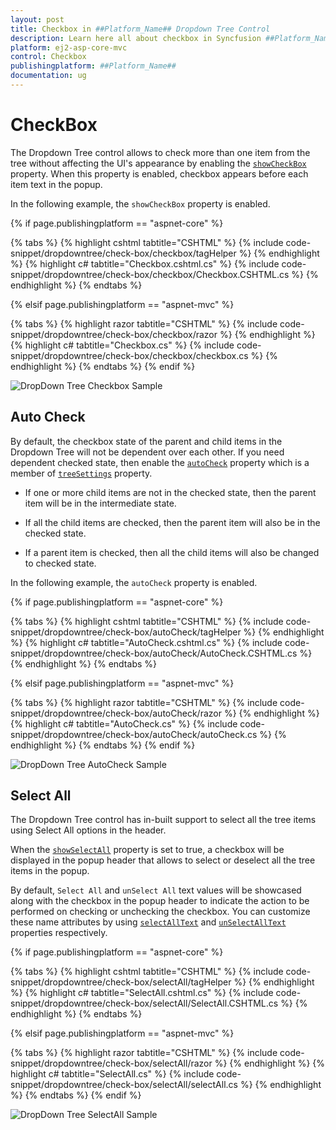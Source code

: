 ```yaml
---
layout: post
title: Checkbox in ##Platform_Name## Dropdown Tree Control
description: Learn here all about checkbox in Syncfusion ##Platform_Name## Dropdown Tree control of Syncfusion Essential JS 2 and more.
platform: ej2-asp-core-mvc
control: Checkbox
publishingplatform: ##Platform_Name##
documentation: ug
---
```



# CheckBox

The Dropdown Tree control allows to check more than one item from the tree without affecting the UI's appearance by enabling the [`showCheckBox`](https://help.syncfusion.com/cr/aspnetcore-js2/syncfusion.ej2.dropdowns.dropdowntree.html#Syncfusion_EJ2_DropDowns_DropDownTree_ShowCheckBox) property. When this property is enabled, checkbox appears before each item text in the popup.

In the following example, the `showCheckBox` property is enabled.

{% if page.publishingplatform == "aspnet-core" %}

{% tabs %}
{% highlight cshtml tabtitle="CSHTML" %}
{% include code-snippet/dropdowntree/check-box/checkbox/tagHelper %}
{% endhighlight %}
{% highlight c# tabtitle="Checkbox.cshtml.cs" %}
{% include code-snippet/dropdowntree/check-box/checkbox/Checkbox.CSHTML.cs %}
{% endhighlight %}
{% endtabs %}

{% elsif page.publishingplatform == "aspnet-mvc" %}

{% tabs %}
{% highlight razor tabtitle="CSHTML" %}
{% include code-snippet/dropdowntree/check-box/checkbox/razor %}
{% endhighlight %}
{% highlight c# tabtitle="Checkbox.cs" %}
{% include code-snippet/dropdowntree/check-box/checkbox/checkbox.cs %}
{% endhighlight %}
{% endtabs %}
{% endif %}


![DropDown Tree Checkbox Sample](./images/check-box.PNG)

## Auto Check

By default, the checkbox state of the parent and child items in the Dropdown Tree will not be dependent over each other. If you need dependent checked state, then enable the [`autoCheck`](https://help.syncfusion.com/cr/aspnetcore-js2/Syncfusion.EJ2.DropDowns.DropDownTreeTreeSettings.html#Syncfusion_EJ2_DropDowns_DropDownTreeTreeSettings_AutoCheck) property which is a member of [`treeSettings`](https://help.syncfusion.com/cr/aspnetcore-js2/syncfusion.ej2.dropdowns.dropdowntree.html#Syncfusion_EJ2_DropDowns_DropDownTree_TreeSettings) property.

* If one or more child items are not in the checked state, then the parent item will be in the intermediate state.

* If all the child items are checked, then the parent item will also be in the checked state.

* If a parent item is checked, then all the child items will also be changed to checked state.

In the following example, the `autoCheck` property is enabled.

{% if page.publishingplatform == "aspnet-core" %}

{% tabs %}
{% highlight cshtml tabtitle="CSHTML" %}
{% include code-snippet/dropdowntree/check-box/autoCheck/tagHelper %}
{% endhighlight %}
{% highlight c# tabtitle="AutoCheck.cshtml.cs" %}
{% include code-snippet/dropdowntree/check-box/autoCheck/AutoCheck.CSHTML.cs %}
{% endhighlight %}
{% endtabs %}

{% elsif page.publishingplatform == "aspnet-mvc" %}

{% tabs %}
{% highlight razor tabtitle="CSHTML" %}
{% include code-snippet/dropdowntree/check-box/autoCheck/razor %}
{% endhighlight %}
{% highlight c# tabtitle="AutoCheck.cs" %}
{% include code-snippet/dropdowntree/check-box/autoCheck/autoCheck.cs %}
{% endhighlight %}
{% endtabs %}
{% endif %}

![DropDown Tree AutoCheck Sample](./images/auto-check.PNG)

## Select All

The Dropdown Tree control has in-built support to select all the tree items using Select All options in the header.

When the [`showSelectAll`](https://help.syncfusion.com/cr/aspnetcore-js2/syncfusion.ej2.dropdowns.dropdowntree.html#Syncfusion_EJ2_DropDowns_DropDownTree_ShowSelectAll) property is set to true, a checkbox will be displayed in the popup header that allows to select or deselect all the tree items in the popup.

By default, `Select All` and `unSelect All` text values will be showcased along with the checkbox in the popup header to indicate the action to be performed on checking or unchecking the checkbox. You can customize these name attributes by using [`selectAllText`](https://help.syncfusion.com/cr/aspnetcore-js2/syncfusion.ej2.dropdowns.dropdowntree.html#Syncfusion_EJ2_DropDowns_DropDownTree_SelectAllText) and [`unSelectAllText`](https://help.syncfusion.com/cr/aspnetcore-js2/syncfusion.ej2.dropdowns.dropdowntree.html#Syncfusion_EJ2_DropDowns_DropDownTree_UnSelectAllText) properties respectively.

{% if page.publishingplatform == "aspnet-core" %}

{% tabs %}
{% highlight cshtml tabtitle="CSHTML" %}
{% include code-snippet/dropdowntree/check-box/selectAll/tagHelper %}
{% endhighlight %}
{% highlight c# tabtitle="SelectAll.cshtml.cs" %}
{% include code-snippet/dropdowntree/check-box/selectAll/SelectAll.CSHTML.cs %}
{% endhighlight %}
{% endtabs %}

{% elsif page.publishingplatform == "aspnet-mvc" %}

{% tabs %}
{% highlight razor tabtitle="CSHTML" %}
{% include code-snippet/dropdowntree/check-box/selectAll/razor %}
{% endhighlight %}
{% highlight c# tabtitle="SelectAll.cs" %}
{% include code-snippet/dropdowntree/check-box/selectAll/selectAll.cs %}
{% endhighlight %}
{% endtabs %}
{% endif %}

![DropDown Tree SelectAll Sample](./images/select-all.PNG)